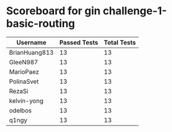 # Scoreboard for gin challenge-1-basic-routing

| Username   | Passed Tests | Total Tests |
|------------|--------------|-------------|
| BrianHuang813 | 13 | 13 |
| GleeN987 | 13 | 13 |
| MarioPaez | 13 | 13 |
| PolinaSvet | 13 | 13 |
| RezaSi | 13 | 13 |
| kelvin-yong | 13 | 13 |
| odelbos | 13 | 13 |
| q1ngy | 13 | 13 |
